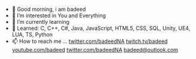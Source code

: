 - 👋 Good morning, i am badeed
- 👀 I’m interested in You and Everything
- 🌱 I’m currently learning 
- 💞️ Learned: C, C++, C#, Java, JavaScript, HTML5, CSS, SQL, Unity, UE4, LUA, TS, Python
- 📫 How to reach me ... [twitter.com/badeedNA](twitter.com/badeedNA) [twitch.tv/badeed](twitch.tv/badeed) [youtube.com/badeed](youtube.com/badeed) [twitter.com/badeedNA](twitter.com/badeedNA) badeed@outlook.com

<!---
badeed/badeed is a ✨ special ✨ repository because its `README.md` (this file) appears on your GitHub profile.
You can click the Preview link to take a look at your changes.
--->
